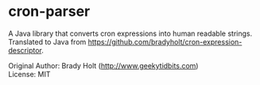 cron-parser
===========

A Java library that converts cron expressions into human readable strings.  
Translated to Java from https://github.com/bradyholt/cron-expression-descriptor.  
  
Original Author: Brady Holt (http://www.geekytidbits.com)  
License: MIT